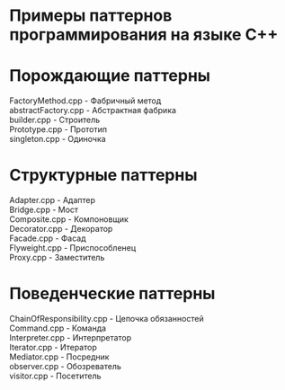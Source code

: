 # Примеры паттернов программирования на языке C++
# Порождающие паттерны
FactoryMethod.cpp - Фабричный метод\
abstractFactory.cpp - Абстрактная фабрика\
builder.cpp - Строитель\
Prototype.cpp - Прототип\
singleton.cpp - Одиночка
# Структурные паттерны
Adapter.cpp - Адаптер\
Bridge.cpp - Мост\
Composite.cpp - Компоновщик\
Decorator.cpp - Декоратор\
Facade.cpp - Фасад\
Flyweight.cpp - Приспособленец\
Proxy.cpp - Заместитель
# Поведенческие паттерны
ChainOfResponsibility.cpp - Цепочка обязанностей\
Command.cpp - Команда\
Interpreter.cpp - Интерпретатор\
Iterator.cpp - Итератор\
Mediator.cpp - Посредник\
observer.cpp - Обозреватель\
visitor.cpp - Посетитель
